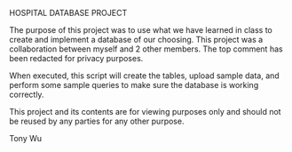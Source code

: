 HOSPITAL DATABASE PROJECT


The purpose of this project was to use what we have learned in class to create and implement a database of our choosing. This project was a collaboration between myself and 2 other members. The top comment has been redacted for privacy purposes.

When executed, this script will create the tables, upload sample data, and perform some sample queries to make sure the database is working correctly.

This project and its contents are for viewing purposes only and should not be reused by any parties for any other purpose.

Tony Wu
